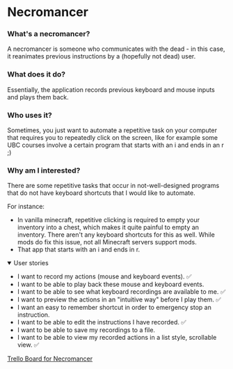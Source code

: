 # Necromancer

### What's a necromancer?

A necromancer is someone who communicates with the dead - in this case, it reanimates
previous instructions by a (hopefully not dead) user.

### What does it do?

Essentially, the application records previous keyboard and mouse inputs and plays them back.

### Who uses it?

Sometimes, you just want to automate a repetitive task on your computer that requires you to
repeatedly click on the screen, like for example some UBC courses involve a certain program that
starts with an i and ends in an r ;)

### Why am I interested?

There are some repetitive tasks that occur in not-well-designed programs that do not have keyboard shortcuts
that I would like to automate.

For instance:

- In vanilla minecraft, repetitive clicking is required to empty your inventory into a chest, which makes
  it quite painful to empty an inventory. There aren't any keyboard shortcuts for this as well. While mods
  do fix this issue, not all Minecraft servers support mods.
- That app that starts with an i and ends in r.

<details open>
<summary>User stories</summary>

- I want to record my actions (mouse and keyboard events). ✅
- I want to be able to play back these mouse and keyboard events. 
- I want to be able to see what keyboard recordings are available to me. ✅
- I want to preview the actions in an "intuitive way" before I play them. ✅
- I want an easy to remember shortcut in order to emergency stop an instruction.
- I want to be able to edit the instructions I have recorded. ✅
- I want to be able to save my recordings to a file.
- I want to be able to view my recorded actions in a list style, scrollable view. ✅
</details>


[Trello Board for Necromancer](https://trello.com/invite/b/LAWFnGcE/ATTIa9309b5f96d4a29a205ae0e6e418beb49B377540/necromancer-cpsc-210-term-project)

